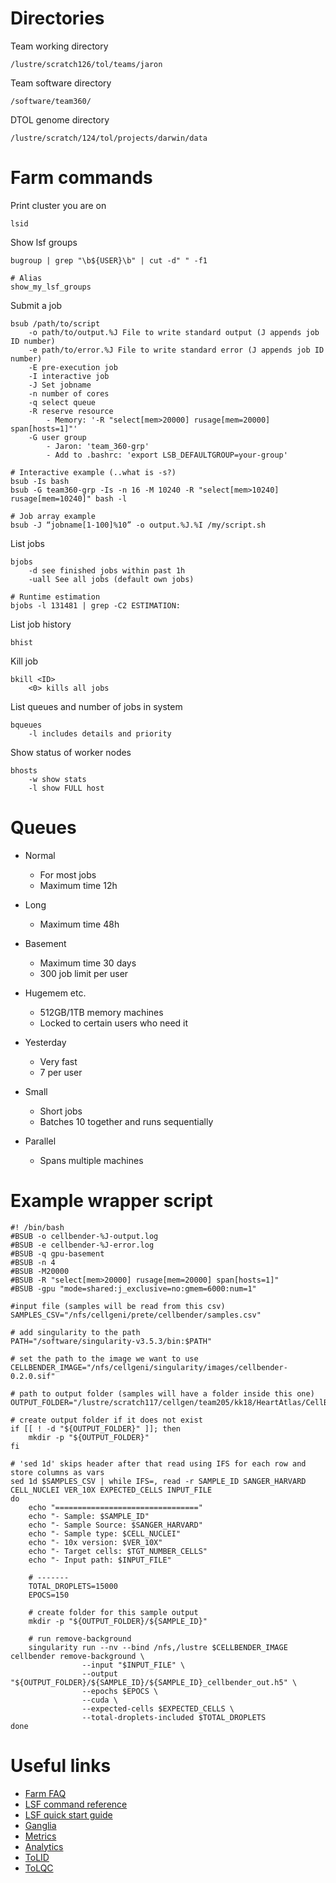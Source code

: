 # Directories

Team working directory
```
/lustre/scratch126/tol/teams/jaron
```
Team software directory
```
/software/team360/
```
DTOL genome directory
```
/lustre/scratch/124/tol/projects/darwin/data
```

# Farm commands

Print cluster you are on
```
lsid 
```
Show lsf groups
```
bugroup | grep "\b${USER}\b" | cut -d" " -f1

# Alias
show_my_lsf_groups
```
Submit a job
```
bsub /path/to/script
	-o path/to/output.%J File to write standard output (J appends job ID number)
	-e path/to/error.%J File to write standard error (J appends job ID number)
	-E pre-execution job
	-I interactive job
	-J Set jobname
	-n number of cores
	-q select queue
	-R reserve resource
	    - Memory: '-R "select[mem>20000] rusage[mem=20000] span[hosts=1]"'
	-G user group
	    - Jaron: 'team_360-grp'
        - Add to .bashrc: 'export LSB_DEFAULTGROUP=your-group'
        
# Interactive example (..what is -s?)
bsub -Is bash
bsub -G team360-grp -Is -n 16 -M 10240 -R "select[mem>10240] rusage[mem=10240]" bash -l 
	
# Job array example
bsub -J “jobname[1-100]%10” -o output.%J.%I /my/script.sh
```
List jobs
```
bjobs
	-d see finished jobs within past 1h
	-uall See all jobs (default own jobs)
	
# Runtime estimation
bjobs -l 131481 | grep -C2 ESTIMATION:
```
List job history
```
bhist
```
Kill job 
```
bkill <ID>
	<0> kills all jobs
```
List queues and number of jobs in system
```
bqueues
	-l includes details and priority
```
Show status of worker nodes
```
bhosts
	-w show stats
	-l show FULL host 
```

# Queues
- Normal 
	- For most jobs
	- Maximum time 12h

- Long
	- Maximum time 48h

- Basement
	- Maximum time 30 days
	- 300 job limit per user

- Hugemem etc.
	- 512GB/1TB memory machines
	- Locked to certain users who need it

- Yesterday
	- Very fast
	- 7 per user

- Small
	- Short jobs
	- Batches 10 together and runs sequentially

- Parallel
	- Spans multiple machines


# Example wrapper script
```
#! /bin/bash
#BSUB -o cellbender-%J-output.log
#BSUB -e cellbender-%J-error.log 
#BSUB -q gpu-basement
#BSUB -n 4  
#BSUB -M20000
#BSUB -R "select[mem>20000] rusage[mem=20000] span[hosts=1]"
#BSUB -gpu "mode=shared:j_exclusive=no:gmem=6000:num=1"

#input file (samples will be read from this csv)
SAMPLES_CSV="/nfs/cellgeni/prete/cellbender/samples.csv"

# add singularity to the path
PATH="/software/singularity-v3.5.3/bin:$PATH"

# set the path to the image we want to use
CELLBENDER_IMAGE="/nfs/cellgeni/singularity/images/cellbender-0.2.0.sif"

# path to output folder (samples will have a folder inside this one)
OUTPUT_FOLDER="/lustre/scratch117/cellgen/team205/kk18/HeartAtlas/CellBender/outs"

# create output folder if it does not exist
if [[ ! -d "${OUTPUT_FOLDER}" ]]; then
    mkdir -p "${OUTPUT_FOLDER}"
fi

# 'sed 1d' skips header after that read using IFS for each row and store columns as vars
sed 1d $SAMPLES_CSV | while IFS=, read -r SAMPLE_ID SANGER_HARVARD CELL_NUCLEI VER_10X EXPECTED_CELLS INPUT_FILE
do
    echo "================================"
    echo "- Sample: $SAMPLE_ID"
    echo "- Sample Source: $SANGER_HARVARD"
    echo "- Sample type: $CELL_NUCLEI"
    echo "- 10x version: $VER_10X"
    echo "- Target cells: $TGT_NUMBER_CELLS"
    echo "- Input path: $INPUT_FILE"

    # -------
    TOTAL_DROPLETS=15000
    EPOCS=150

    # create folder for this sample output
    mkdir -p "${OUTPUT_FOLDER}/${SAMPLE_ID}"

    # run remove-background
    singularity run --nv --bind /nfs,/lustre $CELLBENDER_IMAGE cellbender remove-background \
                --input "$INPUT_FILE" \
                --output "${OUTPUT_FOLDER}/${SAMPLE_ID}/${SAMPLE_ID}_cellbender_out.h5" \
                --epochs $EPOCS \
		        --cuda \
                --expected-cells $EXPECTED_CELLS \
                --total-droplets-included $TOTAL_DROPLETS
done
```

# Useful links
- [Farm FAQ](https://ssg-confluence.internal.sanger.ac.uk/display/FARM)
- [LSF command reference](https://www.ibm.com/docs/en/spectrum-lsf/10.1.0?topic=reference-command)
- [LSF quick start guide](https://www.ibm.com/docs/en/spectrum-lsf/10.1.0?topic=started-quick-start-guid)
- [Ganglia](https://ganglia.internal.sanger.ac.uk/ganglia/)
- [Metrics](https://metrics.internal.sanger.ac.uk/)
- [Analytics](http://analytics01.internal.sanger.ac.uk)
- [ToLID](https://id.tol.sanger.ac.uk/search)
- [ToLQC](https://tolqc.cog.sanger.ac.uk)
